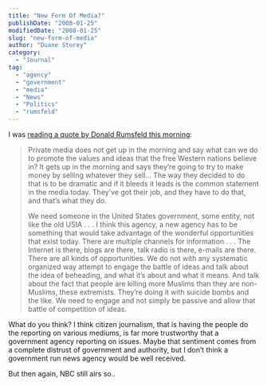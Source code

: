```yaml
---
title: "New Form Of Media?"
publishDate: "2008-01-25"
modifiedDate: "2008-01-25"
slug: "new-form-of-media"
author: "Duane Storey"
category:
  - "Journal"
tag:
  - "agency"
  - "government"
  - "media"
  - "News"
  - "Politics"
  - "rumsfeld"
---
```


I was [reading a quote by Donald Rumsfeld this morning](http://blog.wired.com/defense/2008/01/rummy-wants-pro.html):

> Private media does not get up in the morning and say what can we do to promote the values and ideas that the free Western nations believe in? It gets up in the morning and says they’re going to try to make money by selling whatever they sell… The way they decided to do that is to be dramatic and if it bleeds it leads is the common statement in the media today. They’ve got their job, and they have to do that, and that’s what they do.
> 
> We need someone in the United States government, some entity, not like the old USIA . . . I think this agency, a new agency has to be something that would take advantage of the wonderful opportunities that exist today. There are multiple channels for information . . . The Internet is there, blogs are there, talk radio is there, e-mails are there. There are all kinds of opportunities. We do not with any systematic organized way attempt to engage the battle of ideas and talk about the idea of beheading, and what it’s about and what it means. And talk about the fact that people are killing more Muslims than they are non-Muslims, these extremists. They’re doing it with suicide bombs and the like. We need to engage and not simply be passive and allow that battle of competition of ideas.

What do you think? I think citizen journalism, that is having the people do the reporting on various mediums, is far more trustworthy that a government agency reporting on issues. Maybe that sentiment comes from a complete distrust of government and authority, but I don’t think a government run news agency would be well received.

But then again, NBC still airs so..